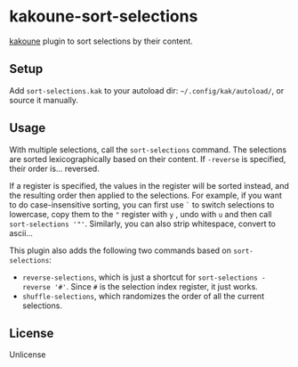 # kakoune-sort-selections

[kakoune](http://kakoune.org) plugin to sort selections by their content.

## Setup

Add `sort-selections.kak` to your autoload dir: `~/.config/kak/autoload/`, or source it manually.

## Usage

With multiple selections, call the `sort-selections` command. The selections are sorted lexicographically based on their content. If `-reverse` is specified, their order is... reversed.

If a register is specified, the values in the register will be sorted instead, and the resulting order then applied to the selections.
For example, if you want to do case-insensitive sorting, you can first use `` ` `` to switch selections to lowercase, copy them to the `"` register with `y` , undo with `u` and then call `sort-selections '"'`. Similarly, you can also strip whitespace, convert to ascii...

This plugin also adds the following two commands based on `sort-selections`:

* `reverse-selections`, which is just a shortcut for `sort-selections -reverse '#'`. Since `#` is the selection index register, it just works.
* `shuffle-selections`, which randomizes the order of all the current selections.

## License

Unlicense
